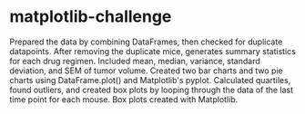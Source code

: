 # matplotlib-challenge
Prepared the data by combining DataFrames, then checked for duplicate datapoints. After removing the duplicate mice, generates summary statistics for each drug regimen. Included mean, median, variance, standard deviation, and SEM of tumor volume.
Created two bar charts and two pie charts using DataFrame.plot() and Matplotlib's pyplot.
Calculated quartiles, found outliers, and created box plots by looping through the data of the last time point for each mouse. Box plots created with Matplotlib.

